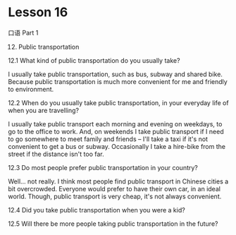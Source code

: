 # Lesson 16

口语 Part 1

12.   Public transportation 

12.1  What kind of public transportation do you usually take?

I usually take public transportation, such as bus, subway and shared bike. Because public transportation is much more convenient for me and friendly to environment.

12.2 When do you usually take public transportation, in your everyday life of when you are travelling?

I usually take public transport each morning and evening on weekdays, to go to the office to work. And, on weekends I take public transport if I need to go somewhere to meet family and friends – I'll take a taxi if it's not convenient to get a bus or subway. Occasionally I take a hire-bike from the street if the distance isn't too far.

12.3 Do most people prefer public transportation in your country?

Well… not really. I think most people find public transport in Chinese cities a bit overcrowded. Everyone would prefer to have their own car, in an ideal world. Though, public transport is very cheap, it's not always convenient.

12.4 Did you take public transportation when you were a kid?


12.5 Will there be more people taking public transportation in the future?